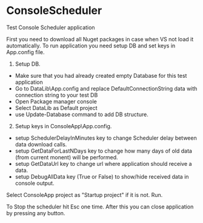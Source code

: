 # ConsoleScheduler
Test Console Scheduler application

First you need to download all Nuget packages in case when VS not load it automatically. 
To run application you need setup DB and set keys in App.config file.

1) Setup DB.
- Make sure that you had already created empty Database for this test application
- Go to DataLib\App.config and replace DefaultConnectionString data with connection string to your test DB 
- Open Package manager console
- Select DataLib as Default project
- use Update-Database command to add DB structure.

2) Setup keys in ConsoleApp\App.config.
- setup SchedulerDelayInMinutes key to change Scheduler delay between data download calls. 
- setup GetDataForLastNDays key to change how many days of old data (from current monent) will be performed. 
- setup GetDataUrl key to change url where application should receive a data. 
- setup DebugAllData key (True or False) to show/hide received data in console output. 

Select ConsoleApp project as "Startup project" if it is not.
Run.

To Stop the scheduler hit Esc one time. After this you can close application by pressing any button.
